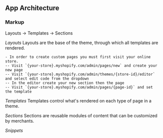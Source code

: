 ## App Architecture

### Markup

Layouts -> Templates -> Sections

_Layouts_
Layouts are the base of the theme, through which all templates are rendered.

    - In order to create custom pages you must first visit your online store.
    -- Visit `{your-store}.myshopify.com/admin/pages/new` and create your new page
    -- Visit `{your-store}.myshopify.com/admin/themes/{store-id}/editor` and select edit code from the dropdown
    -- In the editor create your new section then the page
    -- Visit `{your-store}.myshopify.com/admin/pages/{page-id}` and set the template

_Templates_
Templates control what's rendered on each type of page in a theme.

_Sections_
Sections are reusable modules of content that can be customized by merchants.

_Snippets_
